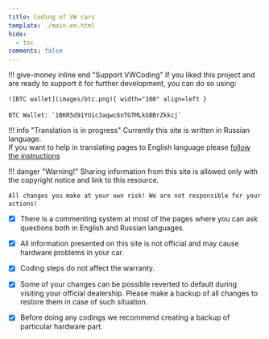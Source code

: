 ```yaml
---
title: Coding of VW cars
template: ./main.en.html
hide:
  - toc
comments: false
---
```

  
<style>
  .md-typeset h1,
  .md-content__button {
    display: none;
</style>

!!! give-money inline end "Support VWCoding"
    If you liked this project and are ready to support it for further development, you can do so using:  
    
    ![BTC wallet](images/btc.png){ width="100" align=left }
    
    BTC Wallet: `1BKR5d91YUic3aqwc6nTGTMLkGBBrZkkcj`

!!! info "Translation is in progress"
    Currently this site is written in Russian language.  
    If you want to help in translating pages to English language please [follow the instructions](support/#adding-localizations)

!!! danger "Warning!"
    Sharing information from this site is allowed only with the copyright notice and link to this resource.  
    
    All changes you make at your own risk! We are not responsible for your actions!

* [x] There is a commenting system at most of the pages where you can ask questions both in English and Russian languages.  

* [x] All information presented on this site is not official and may cause hardware problems in your car.  

* [x] Coding steps do not affect the warranty.  

* [x] Some of your changes can be possible reverted to default during visiting your official dealership. Please make a backup of all changes to restore them in case of such situation.  

* [x] Before doing any codings we recommend creating a backup of particular hardware part.  
